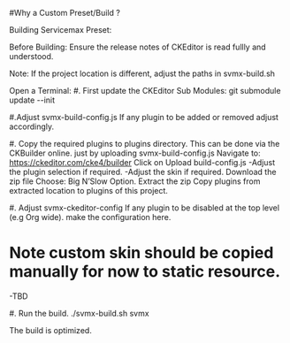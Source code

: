 #Why a Custom Preset/Build ?



Building Servicemax Preset:

Before Building: Ensure the release notes of CKEditor is read fullly and understood.

Note: If the project location is different, adjust the paths in svmx-build.sh

Open a Terminal: 
#. First update the CKEditor Sub Modules:
git submodule update --init

#.Adjust svmx-build-config.js
If any plugin to be added or removed adjust accordingly.

#. Copy the required plugins to plugins directory.
This can be done via the CKBuilder online. just by uploading svmx-build-config.js
Navigate to: https://ckeditor.com/cke4/builder
Click on Upload build-config.js
-Adjust the plugin selection if required.
-Adjust the skin if required.
Download the zip file Choose: Big N’Slow Option.
Extract the zip
Copy plugins from extracted location to plugins of this project.

#. Adjust svmx-ckeditor-config 
If any plugin to be disabled at the top level (e.g Org wide). make the configuration here.

# Note custom skin should be copied manually for now to static resource.
-TBD

#. Run the build.
./svmx-build.sh svmx

The build is optimized.
